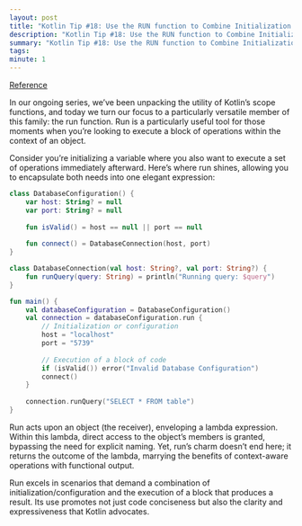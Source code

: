 ```yaml
---
layout: post
title: "Kotlin Tip #18: Use the RUN function to Combine Initialization and Processing — 100 Kotlin Tips in 100 Days"
description: "Kotlin Tip #18: Use the RUN function to Combine Initialization and Processing — 100 Kotlin Tips in 100 Days"
summary: "Kotlin Tip #18: Use the RUN function to Combine Initialization and Processing — 100 Kotlin Tips in 100 Days"
tags: 
minute: 1
---
```

[Reference](https://medium.com/kotlin-with-raphael-de-lio/kotlin-tip-18-use-the-run-function-to-combine-initialization-and-processing-100-kotlin-tips-in-059c3f3eb9be)    

In our ongoing series, we’ve been unpacking the utility of Kotlin’s scope functions, and today we turn our focus to a particularly versatile member of this family: the run function. Run is a particularly useful tool for those moments when you’re looking to execute a block of operations within the context of an object.    

Consider you’re initializing a variable where you also want to execute a set of operations immediately afterward. Here’s where run shines, allowing you to encapsulate both needs into one elegant expression:    

```kotlin
class DatabaseConfiguration() {
    var host: String? = null
    var port: String? = null
    
    fun isValid() = host == null || port == null 
    
    fun connect() = DatabaseConnection(host, port)
}

class DatabaseConnection(val host: String?, val port: String?) {
    fun runQuery(query: String) = println("Running query: $query")
}

fun main() {
    val databaseConfiguration = DatabaseConfiguration()
    val connection = databaseConfiguration.run {
        // Initialization or configuration
        host = "localhost"
        port = "5739"
        
        // Execution of a block of code
        if (isValid()) error("Invalid Database Configuration")
        connect()
    }
    
    connection.runQuery("SELECT * FROM table")
}
```

Run acts upon an object (the receiver), enveloping a lambda expression. Within this lambda, direct access to the object’s members is granted, bypassing the need for explicit naming. Yet, run’s charm doesn’t end here; it returns the outcome of the lambda, marrying the benefits of context-aware operations with functional output.    

Run excels in scenarios that demand a combination of initialization/configuration and the execution of a block that produces a result. Its use promotes not just code conciseness but also the clarity and expressiveness that Kotlin advocates.